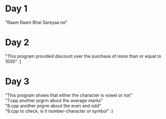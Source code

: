 # Day 1
"Raam Raam Bhai Sareyaa ne"
# Day 2
"This program provided discount over the purchase of more than or equal to 1000"
:)
# Day 3
"This program shows that either the character is vowel or not"
<br>
"7.cpp  another prgrm about the average marks"
<br>
"8.cpp  another prgrm about the even and odd"
<br>
"9.cpp to check, is it number-character or symbol"
:)
